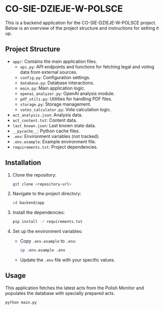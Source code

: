# CO-SIE-DZIEJE-W-POLSCE

This is a backend application for the CO-SIE-DZIEJE-W-POLSCE project. Below is an overview of the project structure and instructions for setting it up.

## Project Structure

- `app/`: Contains the main application files.
  - `api.py`: API endpoints and functions for fetching legal and voting data from external sources.
  - `config.py`: Configuration settings.
  - `database.py`: Database interactions.
  - `main.py`: Main application logic.
  - `openai_analyzer.py`: OpenAI analysis module.
  - `pdf_utils.py`: Utilities for handling PDF files.
  - `storage.py`: Storage management.
  - `votes_calculator.py`: Vote calculation logic.
- `act_analysis.json`: Analysis data.
- `act_content.txt`: Content data.
- `last_known.json`: Last known state data.
- `__pycache__`: Python cache files.
- `.env`: Environment variables (not tracked).
- `.env.example`: Example environment file.
- `requirements.txt`: Project dependencies.

## Installation

1. Clone the repository:

   ```bash
   git clone <repository-url>
   ```

2. Navigate to the project directory:

   ```bash
   cd backend/app
   ```

3. Install the dependencies:

   ```bash
   pip install -r requirements.txt
   ```

4. Set up the environment variables:

   - Copy `.env.example` to `.env`:
     ```bash
     cp .env.example .env
     ```
   - Update the `.env` file with your specific values.

## Usage

This application fetches the latest acts from the Polish Monitor and populates the database with specially prepared acts.

```bash
python main.py
```
